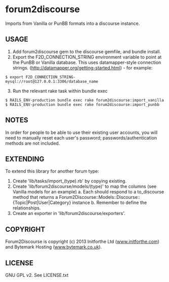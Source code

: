 forum2discourse
===============

Imports from Vanilla or PunBB formats into a discourse instance.

USAGE
-----

1. Add forum2discourse gem to the discourse gemfile, and bundle install.
2. Export the F2D_CONNECTION_STRING environment variable to point at the PunBB
   or Vanilla database. This uses datamapper-style connection strings.
   (http://datamapper.org/getting-started.html) - for example:

```shell
$ export F2D_CONNECTION_STRING-mysql://root@127.0.0.1:3306/database_name
```

3. Run the relevant rake task within bundle exec

```shell
$ RAILS_ENV-production bundle exec rake forum2discourse:import_vanilla
$ RAILS_ENV-production bundle exec rake forum2discourse:import_punbb
```

NOTES
-----

In order for people to be able to use their existing user accounts, you will
need to manually reset each user's password; passwords/authentication methods
are not included.

EXTENDING
---------

To extend this library for another forum type:

1. Create 'lib/tasks/import_(type).rb' by copying existing.
2. Create 'lib/forum2discourse/models/(type)' to map the columns (see Vanilla models for an example)
  a. Each should respond to a to_discourse method that returns a
     Forum2Discourse::Models::Discourse::{Topic|Post|User|Category} instance
  b. Remember to define the relationships.
3. Create an exporter in 'lib/forum2discourse/exporters'.

COPYRIGHT
---------

Forum2Discourse is copyright (c) 2013 Initforthe Ltd (www.initforthe.com) and
Bytemark Hosting (www.bytemark.co.uk).

LICENSE
-------

GNU GPL v2. See LICENSE.txt
